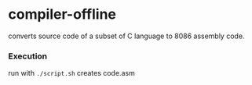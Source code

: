 # compiler-offline

converts source code of a subset of C language to 8086 assembly code.

### Execution
run with ```./script.sh```
creates code.asm
